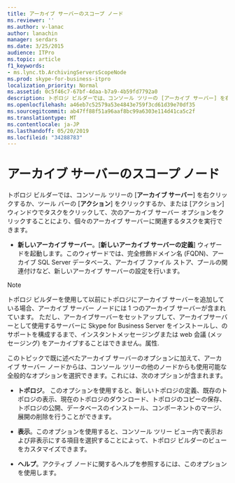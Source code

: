 ```yaml
---
title: アーカイブ サーバーのスコープ ノード
ms.reviewer: ''
ms.author: v-lanac
author: lanachin
manager: serdars
ms.date: 3/25/2015
audience: ITPro
ms.topic: article
f1_keywords:
- ms.lync.tb.ArchivingServersScopeNode
ms.prod: skype-for-business-itpro
localization_priority: Normal
ms.assetid: 0c5f46c7-67bf-4daa-b7a9-4b59fd7792a0
description: トポロジ ビルダーでは、コンソール ツリーの [アーカイブ サーバー] を右クリックするか、ツール バーの [アクション] をクリックするか、または [アクション] ウィンドウでタスクをクリックして、次のアーカイブ サーバー オプションをクリックすることにより、個々のアーカイブ サーバーに関連するタスクを実行できます。
ms.openlocfilehash: a46eb7c52579a53e4843e759f3cd61d39e70df35
ms.sourcegitcommit: ab47ff88f51a96aaf8bc99a6303e114d41ca5c2f
ms.translationtype: MT
ms.contentlocale: ja-JP
ms.lasthandoff: 05/20/2019
ms.locfileid: "34288783"
---
```

# <a name="archiving-servers-scope-node"></a>アーカイブ サーバーのスコープ ノード
 
トポロジ ビルダーでは、コンソール ツリーの [**アーカイブ サーバー**] を右クリックするか、ツール バーの [**アクション**] をクリックするか、または [アクション] ウィンドウでタスクをクリックして、次のアーカイブ サーバー オプションをクリックすることにより、個々のアーカイブ サーバーに関連するタスクを実行できます。
  
- **新しいアーカイブ サーバー**。[**新しいアーカイブ サーバーの定義**] ウィザードを起動します。このウィザードでは、完全修飾ドメイン名 (FQDN)、アーカイブ SQL Server データベース、アーカイブ ファイル ストア、プールの関連付けなど、新しいアーカイブ サーバーの設定を行います。
    
> [!NOTE]
> トポロジ ビルダーを使用して以前にトポロジにアーカイブ サーバーを追加している場合、アーカイブ サーバー ノードには 1 つのアーカイブ サーバーが含まれています。 ただし、アーカイブサーバーをセットアップして、アーカイブサーバーとして使用するサーバーに Skype for Business Server をインストールし、のサポートを構成するまで、インスタントメッセージングまたは web 会議 (メッセージング) をアーカイブすることはできません。属性. 
  
このトピックで既に述べたアーカイブ サーバーのオプションに加えて、アーカイブ サーバー ノードからは、コンソール ツリーの他のノードからも使用可能な全般的なオプションを選択できます。これには、次のオプションが含まれます。
  
- **トポロジ**。 このオプションを使用すると、新しいトポロジの定義、既存のトポロジの表示、現在のトポロジのダウンロード、トポロジのコピーの保存、トポロジの公開、データベースのインストール、コンポーネントのマージ、展開の削除を行うことができます。
    
- **表示**。このオプションを使用すると、コンソール ツリー ビュー内で表示および非表示にする項目を選択することによって、トポロジ ビルダーのビューをカスタマイズできます。
    
- **ヘルプ**。アクティブ ノードに関するヘルプを参照するには、このオプションを使用します。
    

